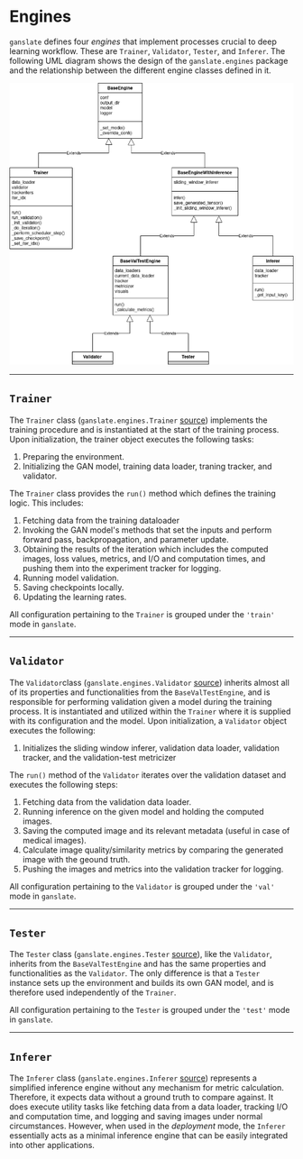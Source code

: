# Engines

`ganslate` defines four _engines_ that implement processes crucial to deep learning workflow. These are `Trainer`, `Validator`, `Tester`, and `Inferer`. The following UML diagram shows the design of the `ganslate.engines` package and the relationship between the different engine classes defined in it. 

![alt text](../imgs/uml-ganslate_engines.png "Relationship between ganslate's engine classes")



------------
## `Trainer`

The `Trainer` class (`ganslate.engines.Trainer` [source](https://github.com/ganslate-team/ganslate/ganslate/engines/trainer.py)) implements the training procedure and is instantiated at the start of the training process. Upon initialization, the trainer object executes the following tasks:
1. Preparing the environment.
2. Initializing the GAN model, training data loader, traning tracker, and validator.

The `Trainer` class provides the `run()` method which defines the training logic. This includes:
1. Fetching data from the training dataloader
2. Invoking the GAN model's methods that set the inputs and perform forward pass, backpropagation, and parameter update. 
3. Obtaining the results of the iteration which includes the computed images, loss values, metrics, and I/O and computation times, and pushing them into the experiment tracker for logging.
4. Running model validation.
5. Saving checkpoints locally.
6. Updating the learning rates.

All configuration pertaining to the `Trainer` is grouped under the `'train'` mode in `ganslate`.



--------------
## `Validator`
The `Validator`class (`ganslate.engines.Validator` [source](https://github.com/ganslate-team/ganslate/ganslate/engines/validator_tester.py)) inherits almost all of its properties and functionalities from the `BaseValTestEngine`, and is responsible for performing validation given a model during the training process. It is instantiated and utilized within the `Trainer` where it is supplied with its configuration and the model. Upon initialization, a `Validator` object executes the following:
1. Initializes the sliding window inferer, validation data loader, validation tracker, and the validation-test metricizer

The `run()` method of the `Validator` iterates over the validation dataset and executes the following steps:
1. Fetching data from the validation data loader.
2. Running inference on the given model and holding the computed images.
3. Saving the computed image and its relevant metadata (useful in case of medical images).
4. Calculate image quality/similarity metrics by comparing the generated image with the geound truth.
5. Pushing the images and metrics into the validation tracker for logging.

All configuration pertaining to the `Validator` is grouped under the `'val'` mode in `ganslate`.



-----------
## `Tester`
The `Tester` class (`ganslate.engines.Tester` [source](https://github.com/ganslate-team/ganslate/ganslate/engines/validator_tester.py)), like the `Validator`, inherits from the `BaseValTestEngine` and has the same properties and functionalities as the `Validator`. The only difference is that a `Tester` instance sets up the environment and builds its own GAN model, and is therefore used independently of the `Trainer`.

All configuration pertaining to the `Tester` is grouped under the `'test'` mode in `ganslate`.



------------
## `Inferer`
The `Inferer` class (`ganslate.engines.Inferer` [source](https://github.com/ganslate-team/ganslate/ganslate/engines/validator_tester.py)) represents a simplified inference engine without any mechanism for metric calculation. Therefore, it expects data without a ground truth to compare against. It does execute utility tasks like fetching data from a data loader, tracking I/O and computation time, and logging and saving images under normal circumstances. However, when used in the _deployment_ mode, the `Inferer` essentially acts as a minimal inference engine that can be easily integrated into other applications.